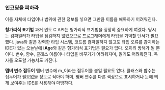 ### 인코딩을 피하라

이름 자체에 타입이나 범위에 관한 정보를 넣으면 그만큼 이름을 해독하기 어려워진다.

**헝가리식 표기법** 과거 윈도 C API는 헝가리식 표기법을 굉장히 중요하게 여겼다. 당시는 컴파일러가 타입을 점검하지 않았으므로 프로그래머에게 타입을 기억할 단서가 필요했다. java와 같은 강력한 타입 시스템, 코드름 컴파일하지 않고도 타입 오류를 감지하는 IDE가 있는 오늘날에 **iAge**와 같은 헝가리식 표기법은 필요가 없다. 오히려 방해가 될 뿐이다. 변수, 함수, 클래스 이름이나 타입을 바꾸기가 어려워지며, 읽기도 어려워진다. 독자를 오도할 가능서도 커진다.

**멤버 변수 접두어** 멤버 변수에 m\_이라는 접두어를 붙일 필요도 없다. 클래스와 함수는 접두어가 필요없을 정도로 작아야 하며, 멤버 변수를 다른 색상으로 표시하거나 눈에 띄게 보여주는 IDE를 사용해야 마땅하다.

